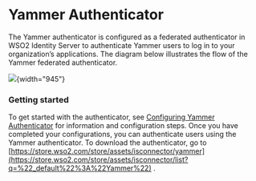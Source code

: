# Yammer Authenticator

The Yammer authenticator is configured as a federated authenticator in
WSO2 Identity Server to authenticate Yammer users to log in to your
organization’s applications. The diagram below illustrates the flow of
the Yammer federated authenticator.

![](attachments/48290727/76746158.png){width="945"}

### Getting started

To get started with the authenticator, see [Configuring Yammer
Authenticator](https://docs.wso2.com/display/ISCONNECTORS/Configuring+Yammer+Authenticator)
for information and configuration steps. Once you have completed your
configurations, you can authenticate users using the Yammer
authenticator. To download the authenticator, go to
[https://store.wso2.com/store/assets/isconnector/yammer](https://store.wso2.com/store/assets/isconnector/list?q=%22_default%22%3A%22Yammer%22)
.
